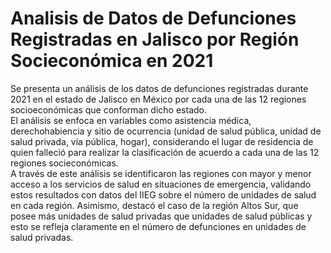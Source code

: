 # Analisis de Datos de Defunciones Registradas en Jalisco por Región Socieconómica en 2021
Se presenta un análisis de los datos de defunciones registradas durante 2021 en el estado de Jalisco en México por cada una de las 12 regiones socioeconómicas que
conforman dicho estado.\
El análisis se enfoca en variables como asistencia médica, derechohabiencia y sitio de ocurrencia (unidad de salud pública, unidad de salud privada, vía pública, hogar),
considerando el lugar de residencia de quien falleció para realizar la clasificación de acuerdo a cada una de las 12 regiones socieconómicas.\
A través de este análisis se identificaron las regiones con mayor y menor acceso a los servicios de salud en situaciones de emergencia, validando estos resultados
con datos del IIEG sobre el número de unidades de salud en cada región. Asimismo, destacó el caso de la región Altos Sur, que posee más unidades de salud privadas
que unidades de salud públicas y esto se refleja claramente en el número de defunciones en unidades de salud privadas.

